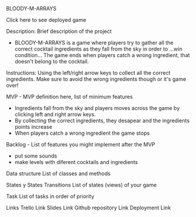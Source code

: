 BLOODY-M-ARRAYS

Click here to see deployed game

Description:
Brief description of the project
- BLOODY-M-ARRAYS is a game where players try to gather all the correct cocktail ingredients as they fall from the sky in order to ...win condition...
 The game ends when players catch a wrong ingredient, that doesn't belong to the cocktail.

 Instructions:
 Using the left/right arrow keys to collect all the correct ingredients. Make sure to avoid the wrong ingredients though or it's game over!

MVP - MVP definition here, list of minimum features
- Ingredients fall from the sky and players moves across the game by clicking left and right arrow keys.
- By collecting the correct ingredients, they desapear and the ingredients points increase
- When players catch a wrong ingredient the game stops

Backlog - List of features you might implement after the MVP
- put some sounds
- make levels with diferent cocktails and ingredients


Data structure
List of classes and methods

States y States Transitions
List of states (views) of your game

Task
List of tasks in order of priority

Links
Trello Link
Slides Link
Github repository Link
Deployment Link